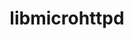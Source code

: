 ---
title: "libmicrohttpd"
layout: cache
categories: [package, develop]
meta: {"compilers": ["gcc@=10.5.0", "gcc@=11.4.0", "gcc@=13.3.0"], "num_specs": 6, "num_specs_by_stack": {"developer-tools-aarch64-linux-gnu": 2, "developer-tools-x86_64_v3-linux-gnu": 2, "hep": 2, "root": 6}, "oss": ["centos7", "rhel8", "ubuntu22.04"], "platforms": ["linux"], "stacks": ["developer-tools-aarch64-linux-gnu", "developer-tools-x86_64_v3-linux-gnu", "hep", "root"], "targets": ["aarch64", "x86_64_v3"], "versions": ["1.0.1"]}
spec_details: [{"compiler": "gcc@=10.5.0", "hash": "7ogsxl7dqcxvifh5rfcd34ihrzzk7elj", "os": "centos7", "platform": "linux", "size": "-", "stacks": ["developer-tools-x86_64_v3-linux-gnu", "root"], "target": "x86_64_v3", "variants": ["build_system=autotools", "~https"], "versions": ["1.0.1"]}, {"compiler": "gcc@=13.3.0", "hash": "dzxl2fwn2szbobzlvhxslwwhsji7qix3", "os": "rhel8", "platform": "linux", "size": "-", "stacks": ["developer-tools-aarch64-linux-gnu", "root"], "target": "aarch64", "variants": ["build_system=autotools", "~https"], "versions": ["1.0.1"]}, {"compiler": "gcc@=13.3.0", "hash": "i3gkrh2j4hjrtsql4qkbbyx7rijbfq6x", "os": "rhel8", "platform": "linux", "size": "-", "stacks": ["developer-tools-aarch64-linux-gnu", "root"], "target": "aarch64", "variants": ["build_system=autotools", "~https"], "versions": ["1.0.1"]}, {"compiler": "gcc@=10.5.0", "hash": "oylulommmimwff4dpquy3rrvvuhbjloi", "os": "centos7", "platform": "linux", "size": "-", "stacks": ["developer-tools-x86_64_v3-linux-gnu", "root"], "target": "x86_64_v3", "variants": ["build_system=autotools", "~https"], "versions": ["1.0.1"]}, {"compiler": "gcc@=11.4.0", "hash": "s7kraxq6wxeob4usrlpvqnpprbqeqxiw", "os": "ubuntu22.04", "platform": "linux", "size": "-", "stacks": ["hep", "root"], "target": "x86_64_v3", "variants": ["build_system=autotools", "~https"], "versions": ["1.0.1"]}, {"compiler": "gcc@=11.4.0", "hash": "tchopmp55j53od5pk3ppci5now7pavp5", "os": "ubuntu22.04", "platform": "linux", "size": "-", "stacks": ["hep", "root"], "target": "x86_64_v3", "variants": ["build_system=autotools", "~https"], "versions": ["1.0.1"]}]
---